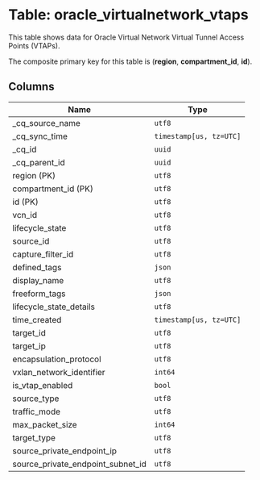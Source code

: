 # Table: oracle_virtualnetwork_vtaps

This table shows data for Oracle Virtual Network Virtual Tunnel Access Points (VTAPs).

The composite primary key for this table is (**region**, **compartment_id**, **id**).

## Columns

| Name          | Type          |
| ------------- | ------------- |
|_cq_source_name|`utf8`|
|_cq_sync_time|`timestamp[us, tz=UTC]`|
|_cq_id|`uuid`|
|_cq_parent_id|`uuid`|
|region (PK)|`utf8`|
|compartment_id (PK)|`utf8`|
|id (PK)|`utf8`|
|vcn_id|`utf8`|
|lifecycle_state|`utf8`|
|source_id|`utf8`|
|capture_filter_id|`utf8`|
|defined_tags|`json`|
|display_name|`utf8`|
|freeform_tags|`json`|
|lifecycle_state_details|`utf8`|
|time_created|`timestamp[us, tz=UTC]`|
|target_id|`utf8`|
|target_ip|`utf8`|
|encapsulation_protocol|`utf8`|
|vxlan_network_identifier|`int64`|
|is_vtap_enabled|`bool`|
|source_type|`utf8`|
|traffic_mode|`utf8`|
|max_packet_size|`int64`|
|target_type|`utf8`|
|source_private_endpoint_ip|`utf8`|
|source_private_endpoint_subnet_id|`utf8`|